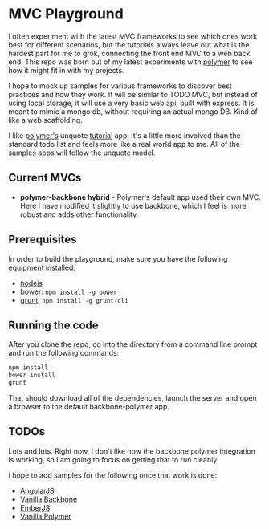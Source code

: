 MVC Playground
==============

I often experiment with the latest MVC frameworks to see which ones work best for different scenarios, but the tutorials always leave out what is the hardest part for me to grok, connecting the front end MVC to a web back end. This repo was born out of my latest experiments with [polymer](http://www.polymer-project.org/docs/start/tutorial/intro.html) to see how it might fit in with my projects.

I hope to mock up samples for various frameworks to discover best practices and how they work. It will be similar to TODO MVC, but instead of using local storage, it will use a very basic web api, built with express. It is meant to mimic a mongo db, without requiring an actual mongo DB. Kind of like a web scaffolding.

I like [polymer's](http://www.polymer-project.org/) unquote [tutorial](http://www.polymer-project.org/docs/start/tutorial/intro.html) app. It's a little more involved than the standard todo list and feels more like a real world app to me. All of the samples apps will follow the unquote model.

Current MVCs
------------

* __polymer-backbone hybrid__ - Polymer's default app used their own MVC. Here I have modified it slightly to use backbone, which I feel is more robust and adds other functionality.

Prerequisites
-------------

In order to build the playground, make sure you have the following equipment installed:

* [nodejs](http://nodejs.org/)
* [bower](http://bower.io): `npm install -g bower`
* [grunt](http://gruntjs.com): `npm install -g grunt-cli`

Running the code
----------------

After you clone the repo, cd into the directory from a command line prompt and run the following commands:

```bash
npm install
bower install
grunt
```

That should download all of the dependencies, launch the server and open a browser to the default backbone-polymer app.

TODOs
-----

Lots and lots. Right now, I don't like how the backbone polymer integration is working, so I am going to focus on getting that to run cleanly.

I hope to add samples for the following once that work is done:

* [AngularJS](https://angularjs.org/)
* [Vanilla Backbone](http://backbonejs.org/)
* [EmberJS](http://emberjs.com/)
* [Vanilla Polymer](http://www.polymer-project.org/)
